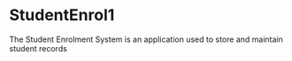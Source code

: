 # StudentEnrol1
The Student Enrolment System is an application used to store and maintain student records
